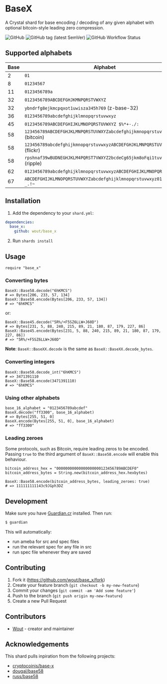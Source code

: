 # BaseX

A Crystal shard for base encoding / decoding of any given alphabet with optional
bitcoin-style leading zero compression.

![GitHub](https://img.shields.io/github/license/wout/base_x)
![GitHub tag (latest SemVer)](https://img.shields.io/github/v/tag/wout/base_x)
![GitHub Workflow Status](https://img.shields.io/github/actions/workflow/status/wout/base_x/ci.yml?branch=main)

## Supported alphabets

Base | Alphabet
------------- | -------------
2 | `01`
8 | `01234567`
11 | `0123456789a`
32 | `0123456789ABCDEFGHJKMNPQRSTVWXYZ`
32 | `ybndrfg8ejkmcpqxot1uwisza345h769` (z-base-32)
36 | `0123456789abcdefghijklmnopqrstuvwxyz`
45 | `0123456789ABCDEFGHIJKLMNOPQRSTUVWXYZ $%*+-./:`
58 | `123456789ABCDEFGHJKLMNPQRSTUVWXYZabcdefghijkmnopqrstuvwxyz` (bitcoin)
58 | `123456789abcdefghijkmnopqrstuvwxyzABCDEFGHJKLMNPQRSTUVWXYZ` (flickr)
58 | `rpshnaf39wBUDNEGHJKLM4PQRST7VWXYZ2bcdeCg65jkm8oFqi1tuvAxyz` (ripple)
62 | `0123456789abcdefghijklmnopqrstuvwxyzABCDEFGHIJKLMNOPQRSTUVWXYZ`
67 | `ABCDEFGHIJKLMNOPQRSTUVWXYZabcdefghijklmnopqrstuvwxyz0123456789-_.!~`

## Installation

1. Add the dependency to your `shard.yml`:

```yaml
dependencies:
  base_x:
    github: wout/base_x
```

2. Run `shards install`

## Usage

```crystal
require "base_x"
```

### Converting bytes

```crystal
BaseX::Base58.decode("6hKMCS")
# => Bytes[206, 233, 57, 134]
BaseX::Base58.encode(Bytes[206, 233, 57, 134])
# => "6hKMCS"
```

or:

```crystal
BaseX::Base45.decode("5R%/+F5SZ6LLW+J60D")
# => Bytes[231, 5, 88, 240, 215, 89, 21, 180, 87, 179, 227, 86]
BaseX::Base45.encode(Bytes[231, 5, 88, 240, 215, 89, 21, 180, 87, 179, 227, 86])
# => "5R%/+F5SZ6LLW+J60D"
```

**Note**: `BaseX::BaseXX.decode` is the same as `BaseX::BaseXX.decode_bytes`.

### Converting integers

```crystal
BaseX::Base58.decode_int("6hKMCS")
# => 3471391110
BaseX::Base58.encode(3471391110)
# => "6hKMCS"
```

### Using other alphabets

```crystal
base_16_alphabet = "0123456789abcdef"
BaseX.decode("ff3300", base_16_alphabet)
# => Bytes[255, 51, 0]
BaseX.encode(Bytes[255, 51, 0], base_16_alphabet)
# => "ff3300"
```

### Leading zeroes

Some protocols, such as Bitcoin, require leading zeros to be encoded. Passing
`true` to the third argument of `BaseX::Base58.encode` will enable this
behaviour.

```crystal
bitcoin_address_hex = "00000000000000000000123456789ABCDEF0"
bitcoin_address_bytes = String.new(bitcoin_address_hex.hexbytes)

BaseX::Base58.encode(bitcoin_address_bytes, leading_zeroes: true)
# => 111111111143c9JGph3DZ
```

## Development
Make sure you have [Guardian.cr](https://github.com/f/guardian) installed. Then
run:

```bash
$ guardian
```

This will automatically:
- run ameba for src and spec files
- run the relevant spec for any file in src
- run spec file whenever they are saved

## Contributing

1. Fork it (<https://github.com/wout/base_x/fork>)
2. Create your feature branch (`git checkout -b my-new-feature`)
3. Commit your changes (`git commit -am 'Add some feature'`)
4. Push to the branch (`git push origin my-new-feature`)
5. Create a new Pull Request

## Contributors

- [Wout](https://github.com/wout) - creator and maintainer

## Acknowledgements
This shard pulls inpiration from the following projects:
- [cryptocoinjs/base-x](https://github.com/cryptocoinjs/base-x)
- [dougal/base58](https://github.com/dougal/base58)
- [russ/base58](https://github.com/russ/base58)
